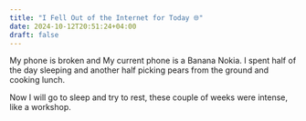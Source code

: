 ```yaml
---
title: "I Fell Out of the Internet for Today 🌐"
date: 2024-10-12T20:51:24+04:00
draft: false
---
```

My phone is broken and My current phone is a Banana Nokia. I spent half of the day sleeping and another half picking pears from the ground and cooking lunch.

Now I will go to sleep and try to rest, these couple of weeks were intense, like a workshop. 